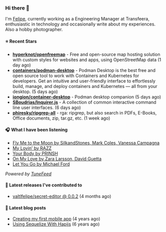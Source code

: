 ### Hi there 👋

I'm [Felipe](https://felipevm.com), currently working as a Engineering Manager at Transfeera, enthusiastic in technology and occasionally write about my experiences. Also a hobby photographer.

#### ⭐ Recent Stars
- **[hyperknot/openfreemap](https://github.com/hyperknot/openfreemap)** - Free and open-source map hosting solution with custom styles for websites and apps, using OpenStreetMap data (1 day ago)
- **[containers/podman-desktop](https://github.com/containers/podman-desktop)** - Podman Desktop is the best free and open source tool to work with Containers and Kubernetes for developers. Get an intuitive and user-friendly interface to effortlessly build, manage, and deploy containers and Kubernetes — all from your desktop. (5 days ago)
- **[iongion/container-desktop](https://github.com/iongion/container-desktop)** - Podman desktop companion (5 days ago)
- **[SBoudrias/Inquirer.js](https://github.com/SBoudrias/Inquirer.js)** - A collection of common interactive command line user interfaces. (6 days ago)
- **[phiresky/ripgrep-all](https://github.com/phiresky/ripgrep-all)** - rga: ripgrep, but also search in PDFs, E-Books, Office documents, zip, tar.gz, etc. (1 week ago)

#### 🎧 What I have been listening
- [Fly Me to the Moon by SilkandStones, Mark Coles, Vanessa Campagna](https://open.spotify.com/track/1gDIM802kEBicjVWDSfKU7)
- [My Lovin’ by RAZZ](https://open.spotify.com/track/6QNQEc9emJQo6vwc3ADYAt)
- [Your Body by PRINSH](https://open.spotify.com/track/33MryBXt7Zc7lO8aWLKPvF)
- [On My Love by Zara Larsson, David Guetta](https://open.spotify.com/track/6WrwKvip8DCxbcs4LXsYwT)
- [Let You Go by Michael Ford](https://open.spotify.com/track/2049wkoDRuj2rVGshKTVZk)

_Powered by [TuneFeed](https://tunefeed.app?ref=valtlfelipe-gh-profile)_ 

#### 🚀 Latest releases I've contributed to


- [valtlfelipe/secret-editor @ 0.0.2](https://github.com/valtlfelipe/secret-editor/releases/tag/0.0.2) (4 months ago)

#### 📄 Latest blog posts
- [Creating my first mobile app](https://felipevm.com/posts/creating-my-first-mobile-app/) (4 years ago)
- [Using Sequelize With Hapijs](https://felipevm.com/posts/using-sequelize-with-hapijs/) (6 years ago)
